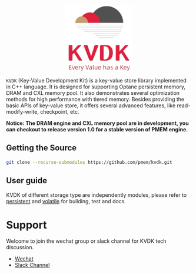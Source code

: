 <div align="center">
<p align="center"> <img src=".pic/kvdk_logo.png" height="180px"><br></p>
</div>

`KVDK` (Key-Value Development Kit) is a key-value store library implemented in C++ language. It is designed for supporting Optane persistent memory, DRAM and CXL memory pool. It also demonstrates several optimization methods for high performance with tiered memory. Besides providing the basic APIs of key-value store, it offers several advanced features, like read-modify-write, checkpoint, etc.

**Notice: The DRAM engine and CXL memory pool are in development, you can checkout to release version 1.0 for a stable version of PMEM engine.**

## Getting the Source
```bash
git clone --recurse-submodules https://github.com/pmem/kvdk.git
```

## User guide

KVDK of different storage type are independently modules, please refer to [persistent](./persistent/README.md) and [volatile](./volatile/README.md) for building, test and docs.

# Support
Welcome to join the wechat group or slack channel for KVDK tech discussion.
- [Wechat](https://github.com/pmem/kvdk/issues/143)
- [Slack Channel](https://join.slack.com/t/kvdksupportcommunity/shared_invite/zt-12b66vg1c-4FGb~Ri4w8K2_msau6v86Q)
